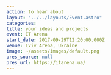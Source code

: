 ```yaml
---
action: to hear about
layout: "../../layouts/Event.astro"
categories:
title: your ideas and projects
event: IT Arena
start_date: 2017-09-29T12:20:00.000Z
venue: Lviv Arena, Ukraine
image: ~/assets/images/default.png
pres_source: null
pres_url: https://itarena.ua/
---
```

